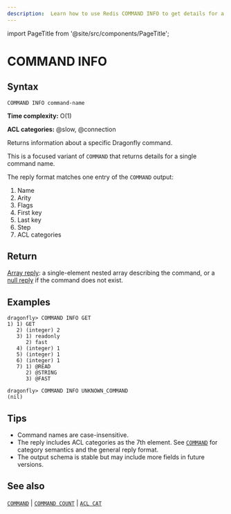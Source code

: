 ```yaml
---
description:  Learn how to use Redis COMMAND INFO to get details for a specific command.
---
```


import PageTitle from '@site/src/components/PageTitle';

# COMMAND INFO

<PageTitle title="Redis COMMAND INFO Command (Documentation) | Dragonfly" />

## Syntax

    COMMAND INFO command-name

**Time complexity:** O(1)

**ACL categories:** @slow, @connection

Returns information about a specific Dragonfly command.

This is a focused variant of `COMMAND` that returns details for a single command name.

The reply format matches one entry of the `COMMAND` output:

1. Name
2. Arity
3. Flags
4. First key
5. Last key
6. Step
7. ACL categories

## Return

[Array reply](https://redis.io/docs/latest/develop/reference/protocol-spec/#arrays): a single-element nested array describing the command, or a [null reply](https://redis.io/docs/latest/develop/reference/protocol-spec/#nulls) if the command does not exist.

## Examples

```shell
dragonfly> COMMAND INFO GET
1) 1) GET
   2) (integer) 2
   3) 1) readonly
      2) fast
   4) (integer) 1
   5) (integer) 1
   6) (integer) 1
   7) 1) @READ
      2) @STRING
      3) @FAST
```

```shell
dragonfly> COMMAND INFO UNKNOWN_COMMAND
(nil)
```

## Tips

- Command names are case-insensitive.
- The reply includes ACL categories as the 7th element. See [`COMMAND`](./command.md) for category semantics and the general reply format.
- The output schema is stable but may include more fields in future versions.


## See also

[`COMMAND`](./command.md) | [`COMMAND COUNT`](./command-count.md) | [`ACL CAT`](../acl/cat.md)
